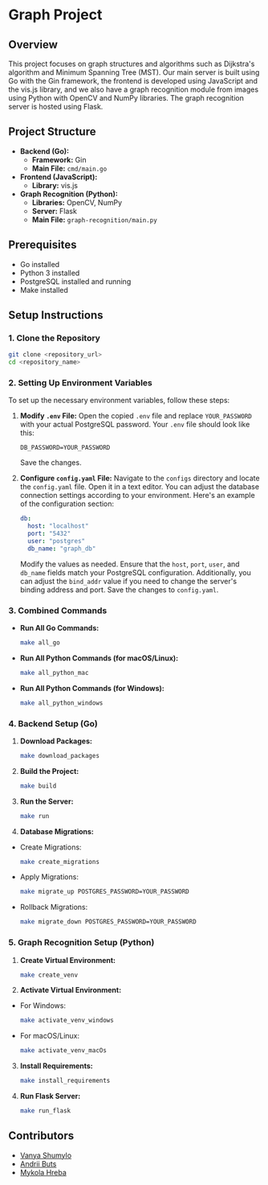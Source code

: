 # Graph Project

## Overview

This project focuses on graph structures and algorithms such as Dijkstra's algorithm and Minimum Spanning Tree (MST). Our main server is built using Go with the Gin framework, the frontend is developed using JavaScript and the vis.js library, and we also have a graph recognition module from images using Python with OpenCV and NumPy libraries. The graph recognition server is hosted using Flask.

## Project Structure

- **Backend (Go):**
  - **Framework:** Gin
  - **Main File:** `cmd/main.go`
- **Frontend (JavaScript):**
  - **Library:** vis.js
- **Graph Recognition (Python):**
  - **Libraries:** OpenCV, NumPy
  - **Server:** Flask
  - **Main File:** `graph-recognition/main.py`

## Prerequisites

- Go installed
- Python 3 installed
- PostgreSQL installed and running
- Make installed

## Setup Instructions

### 1. Clone the Repository

```sh
git clone <repository_url>
cd <repository_name>
```

### 2. Setting Up Environment Variables

To set up the necessary environment variables, follow these steps:

1. **Modify `.env` File:**
   Open the copied `.env` file and replace `YOUR_PASSWORD` with your actual PostgreSQL password. Your `.env` file should look like this:
   ```plaintext
   DB_PASSWORD=YOUR_PASSWORD
   ```
   Save the changes.

2. **Configure `config.yaml` File:**
   Navigate to the `configs` directory and locate the `config.yaml` file. Open it in a text editor.
   You can adjust the database connection settings according to your environment. Here's an example of the configuration section:
   ```yaml
   db:
     host: "localhost"
     port: "5432"
     user: "postgres"
     db_name: "graph_db"
   ```
   Modify the values as needed. Ensure that the `host`, `port`, `user`, and `db_name` fields match your PostgreSQL configuration.
   Additionally, you can adjust the `bind_addr` value if you need to change the server's binding address and port.
   Save the changes to `config.yaml`.


### 3. Combined Commands

- **Run All Go Commands:**

  ```sh
  make all_go
  ```

- **Run All Python Commands (for macOS/Linux):**

  ```sh
  make all_python_mac
  ```

- **Run All Python Commands (for Windows):**

  ```sh
  make all_python_windows
  ```

### 4. Backend Setup (Go)

1. **Download Packages:**

   ```sh
   make download_packages
   ```

2. **Build the Project:**

   ```sh
   make build
   ```

3. **Run the Server:**

   ```sh
   make run
   ```

4. **Database Migrations:**

  - Create Migrations:
    ```sh
    make create_migrations
    ```
  - Apply Migrations:
    ```sh
    make migrate_up POSTGRES_PASSWORD=YOUR_PASSWORD
    ```
  - Rollback Migrations:
    ```sh
    make migrate_down POSTGRES_PASSWORD=YOUR_PASSWORD
    ```


### 5. Graph Recognition Setup (Python)

1. **Create Virtual Environment:**

   ```sh
   make create_venv
   ```

2. **Activate Virtual Environment:**

  - For Windows:
    ```sh
    make activate_venv_windows
    ```
  - For macOS/Linux:
    ```sh
    make activate_venv_macOs
    ```

3. **Install Requirements:**

   ```sh
   make install_requirements
   ```

4. **Run Flask Server:**

   ```sh
   make run_flask
   ```


## Contributors

* [Vanya Shumylo](https://github.com/VanyaShumilo1)
* [Andrii Buts](https://github.com/buts00)
* [Mykola Hreba](https://github.com/heckq)



